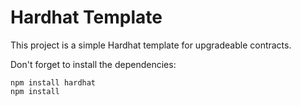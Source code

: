 # Hardhat Template

This project is a simple Hardhat template for upgradeable contracts.

Don't forget to install the dependencies:

```
npm install hardhat
npm install 
```



